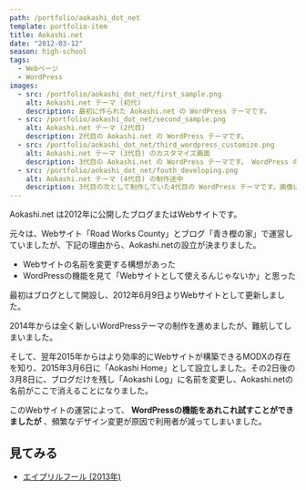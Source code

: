 ```yaml
---
path: /portfolio/aokashi_dot_net
template: portfolio-item
title: Aokashi.net
date: "2012-03-12"
season: high-school
tags:
  - Webページ
  - WordPress
images:
  - src: /portfolio/aokashi_dot_net/first_sample.png
    alt: Aokashi.net テーマ (初代)
    description: 最初に作られた Aokashi.net の WordPress テーマです。
  - src: /portfolio/aokashi_dot_net/second_sample.png
    alt: Aokashi.net テーマ (2代目)
    description: 2代目の Aokashi.net の WordPress テーマです。
  - src: /portfolio/aokashi_dot_net/third_wordpress_customize.png
    alt: Aokashi.net テーマ (3代目) のカスタマイズ画面
    description: 3代目の Aokashi.net の WordPress テーマです。 WordPress のカスタマイズ画面でカスタマイズができます。
  - src: /portfolio/aokashi_dot_net/fouth_developing.png
    alt: Aokashi.net テーマ (4代目) の制作途中
    description: 3代目の次として制作していた4代目の WordPress テーマです。画像は制作途中のものになります。
---
```


Aokashi.net は2012年に公開したブログまたはWebサイトです。

元々は、Webサイト「Road Works County」とブログ「青き樫の家」で運営していましたが、下記の理由から、Aokashi.netの設立が決まりました。

- Webサイトの名前を変更する構想があった
- WordPressの機能を見て「Webサイトとして使えるんじゃないか」と思った

最初はブログとして開設し、2012年6月9日よりWebサイトとして更新しました。

2014年からは全く新しいWordPressテーマの制作を進めましたが、難航してしまいました。

そして、翌年2015年からはより効率的にWebサイトが構築できるMODXの存在を知り、2015年3月6日に「Aokashi Home」として設立しました。その2日後の3月8日に、ブログだけを残し「Aokashi Log」に名前を変更し、Aokashi.netの名前がここで消えることになりました。

このWebサイトの運営によって、 **WordPressの機能をあれこれ試すことができましたが** 、頻繁なデザイン変更が原因で利用者が減ってしまいました。

## 見てみる
- [エイプリルフール (2013年)](https://contents.aokashi.net/restore/adn_af_2013)
